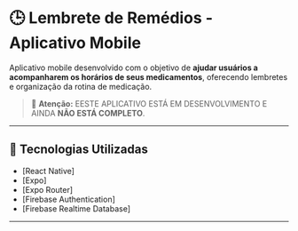 # 🕒 Lembrete de Remédios - Aplicativo Mobile

Aplicativo mobile desenvolvido com o objetivo de **ajudar usuários a acompanharem os horários de seus medicamentos**, oferecendo lembretes e organização da rotina de medicação.

> 🚧 **Atenção:** EESTE APLICATIVO ESTÁ EM DESENVOLVIMENTO E AINDA **NÃO ESTÁ COMPLETO**.

---

## 🔧 Tecnologias Utilizadas

- [React Native]
- [Expo]
- [Expo Router]
- [Firebase Authentication]
- [Firebase Realtime Database]

---

